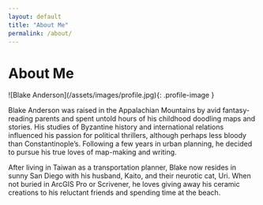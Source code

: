 ```yaml
---
layout: default
title: "About Me"
permalink: /about/
---
```


<div class="banner">
  <h1>About Me</h1>
</div>

<div class="about-content">
  ![Blake Anderson](/assets/images/profile.jpg){: .profile-image }

  <p>
  Blake Anderson was raised in the Appalachian Mountains by avid fantasy-reading parents and spent untold hours of his childhood doodling maps and stories. His studies of Byzantine history and international relations influenced his passion for political thrillers, although perhaps less bloody than Constantinople’s. Following a few years in urban planning, he decided to pursue his true loves of map-making and writing.
  </p>
  <p>
  After living in Taiwan as a transportation planner, Blake now resides in sunny San Diego with his husband, Kaito, and their neurotic cat, Uri. When not buried in ArcGIS Pro or Scrivener, he loves giving away his ceramic creations to his reluctant friends and spending time at the beach.
  </p>
</div>
